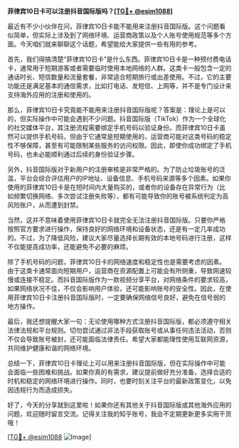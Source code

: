 **菲律宾10日卡可以注册抖音国际版吗？[[TG💪+ @esim1088](https://t.me/s/esim1088)]**

最近有不少小伙伴在问，菲律宾10日卡能不能用来注册抖音国际版。这个问题看似简单，但实际上涉及到了网络环境、运营商政策以及个人账号使用规范等多个方面。今天咱们就来聊聊这个话题，希望能给大家提供一些有用的参考。

首先，我们得搞清楚“菲律宾10日卡”是什么东西。菲律宾10日卡是一种预付费电话卡，通常用于短期游客或者需要临时使用本地网络的人群。这类卡一般包含一定的通话时长、短信数量和流量套餐，非常适合短期旅行或出差使用。不过，它的主要功能还是满足基本的通信需求，比如打电话、发短信、上网等，并不是专门设计来支持海外应用的注册和使用的。

那么，菲律宾10日卡究竟能不能用来注册抖音国际版呢？答案是：理论上是可以的，但实际操作中可能会遇到不少问题。抖音国际版（TikTok）作为一个全球化的社交媒体平台，其注册流程需要绑定手机号码以验证身份。而菲律宾10日卡虽然可以提供手机号码，但由于它通常是短期使用的，运营商可能对这类号码的稳定性不够保障，甚至有可能限制某些服务的访问权限。因此，即使你成功绑定了手机号码，也未必能顺利通过后续的身份验证步骤。

另外，抖音国际版对于新用户的注册审核是非常严格的。为了防止垃圾账号的泛滥，平台会综合评估用户的IP地址、设备信息、手机号码来源等多个因素。如果你使用的菲律宾10日卡是在短时间内大量购买的，或者你的设备存在异常行为（比如频繁切换网络、多次尝试注册失败等），都有可能导致你的账号被系统判定为高风险账户，从而遭到封禁。

当然，这并不意味着使用菲律宾10日卡就完全无法注册抖音国际版。只要你严格按照官方要求进行操作，保持良好的网络环境和设备状态，还是有一定几率成功的。不过，为了降低风险，建议大家尽量选择长期有效的本地号码进行注册，这样不仅能提高成功率，还能避免不必要的麻烦。

除了手机号码的问题，菲律宾10日卡的网络速度和稳定性也是需要考虑的因素。由于这类卡通常面向短期用户，运营商在资源配置上可能会有所侧重，导致网速较慢或连接不稳定。而抖音国际版作为一款视频分享平台，对网络条件的要求较高，如果网络状况不佳，不仅会影响用户体验，还可能影响账号的安全性。因此，在使用菲律宾10日卡注册抖音国际版时，一定要确保网络信号良好，避免在信号弱的地方操作。

最后，我还想提醒大家一句：无论使用哪种方式注册抖音国际版，都必须遵守相关法律法规和平台规则。切勿尝试通过非法手段获取账号或从事任何违法活动，否则不仅会导致账号被封，还可能面临法律责任。希望大家都能理性使用互联网资源，共同维护健康和谐的网络环境。

总结一下，菲律宾10日卡理论上可以用来注册抖音国际版，但在实际操作中可能会面临一些困难和挑战。如果你真的有需求，建议提前做好充分准备，选择合适的时机和稳定的网络环境进行操作。同时，也要时刻关注平台的最新政策变化，以免因违规行为而造成损失。

好了，今天的分享就到这里啦！如果你还有其他关于抖音国际版或其他海外应用的问题，欢迎随时留言交流。记得关注我的知乎账号，我会不定期更新更多实用干货哦！

[[TG💪+ @esim1088](https://t.me/s/esim1088) ![Image](https://i.postimg.cc/4NQfJmqS/Snipaste-2025-05-13-00-14-12.png)]